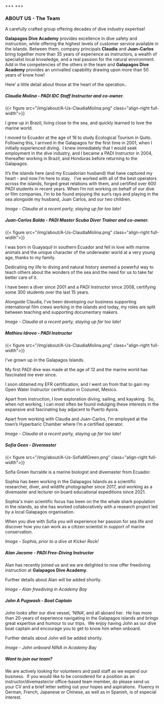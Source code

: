 +++
+++

### ABOUT US - The Team

<span class="strapline">A carefully crafted group offering decades of dive industry expertise! </span>


**Galapagos Dive Academy** provides excellence in dive safety and instruction, while offering the highest levels of customer service available in the islands.  Between them, company principals **Claudia** and **Juan-Carlos** bring together more than 35 years of experience as instructors, a wealth of specialist local knowledge, and a real passion for the natural environment. Add in the competencies of the others in the team and **Galapagos Dive Academy** provides an unrivalled capability drawing upon more than 50 years of know how!

Here’ a little detail about those at the heart of the operation..
 
##### Claudia Molina - PADI IDC Staff Instructor and co-owner.

{{< figure src="/img/about/A-Us-ClaudiaMolina.png" class="align-right full-width">}}

I grew up in Brazil, living close to the sea, and quickly learned to love the marine world.  

I moved to Ecuador at the age of 16 to study Ecological Tourism in Quito.  Following this, I arrived in the Galapagos for the first time in 2001, when I initially experienced diving.  I knew immediately that I would seek employment in the dive industry, and I became a PADI Instructor in 2004, thereafter working in Brazil, and Honduras before returning to the Galapagos.  

It’s the islands here (and my Ecuadorian husband) that have captured my heart - and now I’m here to stay.
 
I’ve worked with all of the best operators across the islands, forged great relations with them, and certified over 600 PADI students in recent years. When I’m not working on behalf of our dive or film companies, I’m to be found enjoying the sun’s rays and playing in the sea alongside my husband, Juan Carlos, and our two children.

*Image - Claudia at a recent party, staying up far too late!*

<div class="grey-bar"></div>

##### Juan-Carlos Balda - PADI Master Scuba Diver Trainer and co-owner.

{{< figure src="/img/about/A-Us-ClaudiaMolina.png" class="align-right full-width">}}

I was born in Guayaquil in southern Ecuador and fell in love with marine animals and the unique character of the underwater world at a very young age, thanks to my family.  

Dedicating my life to diving and natural history seemed a powerful way to teach others about the wonders of the sea and the need for us to take far better care of it.   

I have been a diver since 2001 and a PADI Instructor since 2008, certifying some 300 students over the last 15 years.  

Alongside Claudia, I’ve been developing our business supporting international film crews working in the islands and today, my roles are split between teaching and supporting documentary makers.

*Image - Claudia at a recent party, staying up far too late!*

<div class="grey-bar"></div>

##### Mathieu Idrovo - PADI Instructor 

{{< figure src="/img/about/A-Us-ClaudiaMolina.png" class="align-right full-width">}}

I’ve grown up in the Galapagos Islands. 

My first PADI dive was made at the age of 12 and the marine world has fascinated me ever since.  

I soon obtained my EFR certification, and I went on from that to gain my Open Water Instructor certification in Cozumel, Mexico.

Apart from instruction, I love exploration diving, sailing, and kayaking.  So, when not working, I can most often be found indulging these interests in the expansive and fascinating bay adjacent to Puerto Ayora.

Apart from working with Claudia and Juan-Carlos, I’m employed at the town’s Hyperbaric Chamber where I’m a certified operator.

*Image - Claudia at a recent party, staying up far too late!*

<div class="grey-bar"></div>

##### Sofia Geen - Divemaster

{{< figure src="/img/about/A-Us-SofiaMGreen.png" class="align-right full-width">}}

Sofía Green Iturralde is a marine biologist and divemaster from Ecuador. 

Sophia has been working in the Galapagos Islands as a scientific researcher, diver, and wildlife photographer since 2017, and working as a divemaster and lecturer on board educational expeditions since 2021. 

Sophia's main scientific focus has been on the the whale shark population in the islands, as she has worked collaboratively with a research project led by a local Galapagos organisation. 

When you dive with Sofia you will experience her passion for sea life and discover how you can work as a citizen scientist in support of marine conservation. 

*Image - Sophia, prior to a dive at Kicker Rock!*

<div class="grey-bar"></div>

##### Alan Jacome - PADI Free-Diving Instructor

Alan has recently joined us and we are delighted to now offer freediving instruction at **Galapagos Dive Academy**.  

Further details about Alan will be added shortly.

*Image - Alan freediving in Academy Bay*

<div class="grey-bar"></div>

##### John A Pugwash - Boat Captain

John looks after our dive vessel, ‘NINA’, and all aboard her.  He has more than 20-years of experience navigating in the Galapagos islands and brings great expertise and humour to our trips.  We enjoy having John as our dive boat captain and encourage you to get to know him when onboard.

Further details about John will be added shortly.

*Image - John onboard NINA in Academy Bay*

<div class="grey-bar"></div>

##### Want to join our team?
We are actively looking for volunteers and paid staff as we expand our business.  If you would like to be considered for a position as an instructor/divemaster/or office-based team member, do please send us your CV and a brief letter setting out your hopes and aspirations.  Fluency in German, French, Japanese or Chinese, as well as in Spanish, is of especial interest.
